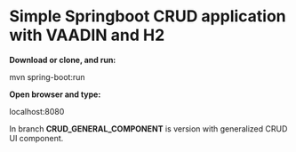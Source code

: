 #   Simple Springboot CRUD application with VAADIN and H2

**Download or clone, and run:**

mvn spring-boot:run

**Open browser and type:** 

localhost:8080


In branch **CRUD_GENERAL_COMPONENT** is version with generalized CRUD UI component.
